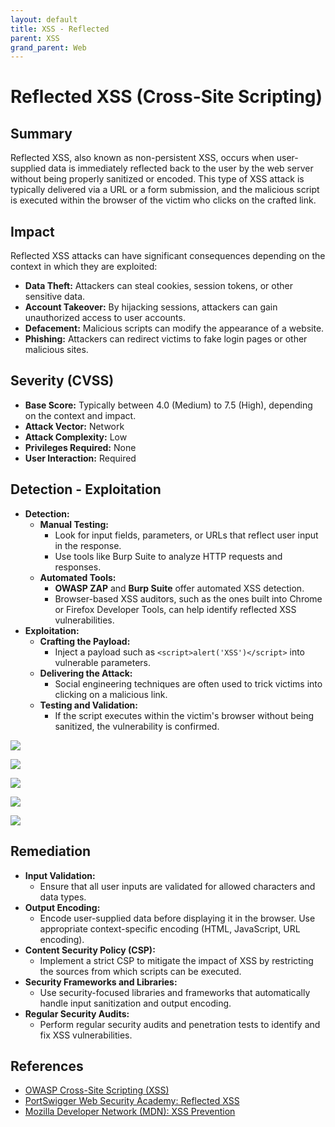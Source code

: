 ```yaml
---
layout: default
title: XSS - Reflected
parent: XSS
grand_parent: Web
---
```



# Reflected XSS (Cross-Site Scripting)





## Summary
Reflected XSS, also known as non-persistent XSS, occurs when user-supplied data is immediately reflected back to the user by the web server without being properly sanitized or encoded. This type of XSS attack is typically delivered via a URL or a form submission, and the malicious script is executed within the browser of the victim who clicks on the crafted link.

## Impact
Reflected XSS attacks can have significant consequences depending on the context in which they are exploited:

  - **Data Theft:** Attackers can steal cookies, session tokens, or other sensitive data.
  - **Account Takeover:** By hijacking sessions, attackers can gain unauthorized access to user accounts.
  - **Defacement:** Malicious scripts can modify the appearance of a website.
  - **Phishing:** Attackers can redirect victims to fake login pages or other malicious sites.
  
## Severity (CVSS)
  - **Base Score:** Typically between 4.0 (Medium) to 7.5 (High), depending on the context and impact.
  - **Attack Vector:** Network
  - **Attack Complexity:** Low
  - **Privileges Required:** None
  - **User Interaction:** Required

## Detection - Exploitation
- **Detection:**
  - **Manual Testing:** 
    - Look for input fields, parameters, or URLs that reflect user input in the response.
    - Use tools like Burp Suite to analyze HTTP requests and responses.
  - **Automated Tools:**
    - **OWASP ZAP** and **Burp Suite** offer automated XSS detection.
    - Browser-based XSS auditors, such as the ones built into Chrome or Firefox Developer Tools, can help identify reflected XSS vulnerabilities.
- **Exploitation:**
  - **Crafting the Payload:** 
    - Inject a payload such as `<script>alert('XSS')</script>` into vulnerable parameters.
  - **Delivering the Attack:**
    - Social engineering techniques are often used to trick victims into clicking on a malicious link.
  - **Testing and Validation:**
    - If the script executes within the victim's browser without being sanitized, the vulnerability is confirmed.

![](../../assets/images/Web/XSS/XSS_Reflected_1.png)

![](../../assets/images/Web/XSS/XSS_Reflected_2.png)

![](../../assets/images/Web/XSS/XSS_Reflected_3.png)

![](../../assets/images/Web/XSS/XSS_Reflected_4.png)

![](../../assets/images/Web/XSS/XSS_Reflected_5.png)

## Remediation
- **Input Validation:**
  - Ensure that all user inputs are validated for allowed characters and data types.
- **Output Encoding:**
  - Encode user-supplied data before displaying it in the browser. Use appropriate context-specific encoding (HTML, JavaScript, URL encoding).
- **Content Security Policy (CSP):**
  - Implement a strict CSP to mitigate the impact of XSS by restricting the sources from which scripts can be executed.
- **Security Frameworks and Libraries:**
  - Use security-focused libraries and frameworks that automatically handle input sanitization and output encoding.
- **Regular Security Audits:**
  - Perform regular security audits and penetration tests to identify and fix XSS vulnerabilities.

## References
- [OWASP Cross-Site Scripting (XSS)](https://owasp.org/www-community/attacks/xss/)
- [PortSwigger Web Security Academy: Reflected XSS](https://portswigger.net/web-security/cross-site-scripting/reflected)
- [Mozilla Developer Network (MDN): XSS Prevention](https://developer.mozilla.org/en-US/docs/Glossary/Cross-site_scripting)
